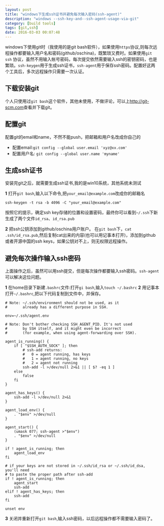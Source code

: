 ```yaml
---
layout: post
title: "windows下生成ssh证书并避免每次输入密码(ssh-agent)"
description: "windows --ssh-key-and--ssh-agent-usage-via-git"
category: [build tools]
tags: [git,ssh]
date: 2016-03-03 00:07:48
---
```


windows下使用git时（我使用的是git bash软件），如果使用`https`协议,则每次远程操作都要输入用户名和密码(github/oschina)，既繁琐又费时。如果使用`git ssh`	协议，虽然不用输入帐号密码，每次提交依然需要输入ssh的密钥密码，也是繁琐。`ssh-keygen`用于生成ssh证书，`ssh-agent`用于保存ssh密码。配置好这两个工具后，多次远程操作只需要一次认证。<!-- more -->

## 下载安装git
个人只使用过`git bash`这个软件，其他未使用，不做评论，可以上<http://git-scm.com>查看并下载git。

## 配置git

配置git的email和name，不然不能push，把邮箱和用户名改成你自己的

* 配置email:`git config --global user.email 'xyz@xx.com' `
* 配置用户名: `git config --global user.name 'myname' `


## 生成ssh证书
安装完git之后，就需要生成ssh证书,我的是win10系统，其他系统未测试

**1** 打开`git bash`,输入以下命令,把`your_email@example.com`改成你的邮箱名


``` shell
ssh-keygen -t rsa -b 4096 -C "your_email@example.com"
```
按照它的提示，确定ssh key存储的位置和设置密码，最终你可以看到`~/.ssh`下新生成了两个文件`id_rsa`、`id_rsa.pub`

**2** 把ssh公钥添加到github/oschina用户账户。
在`git bash`下，`cat .ssh/id_rsa.pub`,然后复制cat出来的内容(也可以用记事本打开)，添加到github或者开源中国的ssh keys，如果公钥对不上，则无权限远程操作。

## 避免每次操作输入ssh密码
上面操作之后，虽然可以用ssh提交，但是每次操作都要输入ssh密码。`ssh-agent`可以解决这位问题。

**1** 在home目录下新建`.bashrc`文件:打开`gi bash`,输入`touch ~/.bashrc`
**2** 用记事本打开`~/.bashrc`,把以下代码复制到文件中，并保存。

```
# Note: ~/.ssh/environment should not be used, as it
#       already has a different purpose in SSH.

env=~/.ssh/agent.env

# Note: Don't bother checking SSH_AGENT_PID. It's not used
#       by SSH itself, and it might even be incorrect
#       (for example, when using agent-forwarding over SSH).

agent_is_running() {
    if [ "$SSH_AUTH_SOCK" ]; then
        # ssh-add returns:
        #   0 = agent running, has keys
        #   1 = agent running, no keys
        #   2 = agent not running
        ssh-add -l >/dev/null 2>&1 || [ $? -eq 1 ]
    else
        false
    fi
}

agent_has_keys() {
    ssh-add -l >/dev/null 2>&1
}

agent_load_env() {
    . "$env" >/dev/null
}

agent_start() {
    (umask 077; ssh-agent >"$env")
    . "$env" >/dev/null
}

if ! agent_is_running; then
    agent_load_env
fi

# if your keys are not stored in ~/.ssh/id_rsa or ~/.ssh/id_dsa, you'll need
# to paste the proper path after ssh-add
if ! agent_is_running; then
    agent_start
    ssh-add
elif ! agent_has_keys; then
    ssh-add
fi

unset env
```
**3** 关闭并重新打开`git bash`,输入ssh密码，以后远程操作都不需要输入密码了。



